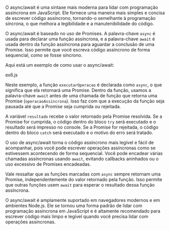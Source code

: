 O async/await é uma sintaxe mais moderna para lidar com programação assíncrona em JavaScript. Ele fornece uma maneira mais simples e concisa de escrever código assíncrono, tornando-o semelhante à programação síncrona, o que melhora a legibilidade e a manutenibilidade do código.

O async/await é baseado no uso de Promises. A palavra-chave `async` é usada para declarar uma função assíncrona, e a palavra-chave `await` é usada dentro da função assíncrona para aguardar a conclusão de uma Promise. Isso permite que você escreva código assíncrono de forma sequencial, como se fosse síncrono.

Aqui está um exemplo de como usar o async/await:

ex6.js


Neste exemplo, a função `executarOperacao` é declarada como `async`, o que significa que ela retornará uma Promise. Dentro da função, usamos a palavra-chave `await` antes de uma chamada de função que retorna uma Promise (`operacaoAssincrona`). Isso faz com que a execução da função seja pausada até que a Promise seja cumprida ou rejeitada.

A variável `resultado` recebe o valor retornado pela Promise resolvida. Se a Promise for cumprida, o código dentro do bloco `try` será executado e o resultado será impresso no console. Se a Promise for rejeitada, o código dentro do bloco `catch` será executado e o motivo do erro será tratado.

O uso de async/await torna o código assíncrono mais legível e fácil de acompanhar, pois você pode escrever operações assíncronas como se estivessem acontecendo de forma sequencial. Você pode encadear várias chamadas assíncronas usando `await`, evitando callbacks aninhados ou o uso excessivo de Promises encadeadas.

Vale ressaltar que as funções marcadas com `async` sempre retornam uma Promise, independentemente do valor retornado pela função. Isso permite que outras funções usem `await` para esperar o resultado dessa função assíncrona.

O async/await é amplamente suportado em navegadores modernos e em ambientes Node.js. Ele se tornou uma forma padrão de lidar com programação assíncrona em JavaScript e é altamente recomendado para escrever código mais limpo e legível quando você precisa lidar com operações assíncronas.